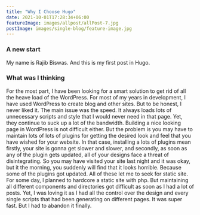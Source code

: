 ```yaml
---
title: "Why I Choose Hugo"
date: 2021-10-01T17:28:34+06:00
featureImage: images/allpost/allPost-7.jpg
postImage: images/single-blog/feature-image.jpg
---
```


### A new start
My name is Rajib Biswas. And this is my first post in Hugo.

### What was I thinking
For the most part, I have been looking for a smart solution to get rid of all the heave load of the WordPress. For most of my years in development, I have used WordPress to create blog and other sites. But to be honest, I never liked it. The main issue was the speed. It always loads lots of unnecessary scripts and style that I would never need in that page. Yet, they continue to suck up a lot of the bandwidth.
Building a nice looking page in WordPress is not difficult either. But the problem is you may have to maintain lots of lots of plugins for getting the desired look and feel that you have wished for your website. In that case, installing a lots of plugins mean firstly, your site is gonna get slower and slower, and secondly, as soon as any of the plugin gets updated, all of your designs face a threat of disintegrating. So you may have visited your site last night and it was okay, but it the morning, you suddenly will find that it looks horrible. Because some of the plugins got updated.
All of these let me to seek for static site. For some day, I planned to hardcore a static site with php. But maintaining all different components and directories got difficult as soon as I had a lot of posts. Yet, I was loving it as I had all the control over the design and every single scripts that had been generating on different pages. It was super fast. But I had to abandon it finally.